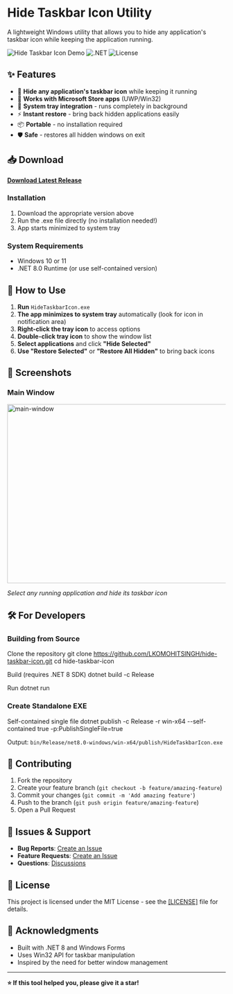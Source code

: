 # Hide Taskbar Icon Utility

A lightweight Windows utility that allows you to hide any application's taskbar icon while keeping the application running.

![Hide Taskbar Icon Demo](https://img.shields.io/badge/Windows-10%20%7C%2011-blue?style=flat-square&logo=windows)
![.NET](https://img.shields.io/badge/.NET-8.0-purple?style=flat-square&logo=dotnet)
![License](https://img.shields.io/badge/License-MIT-green?style=flat-square)

## ✨ Features

- 🎯 **Hide any application's taskbar icon** while keeping it running
- 🏪 **Works with Microsoft Store apps** (UWP/Win32)
- 🔄 **System tray integration** - runs completely in background
- ⚡ **Instant restore** - bring back hidden applications easily
- 📦 **Portable** - no installation required
- 🛡️ **Safe** - restores all hidden windows on exit

## 📥 Download

**[Download Latest Release](../../releases/latest)**

### Installation
1. Download the appropriate version above
2. Run the .exe file directly (no installation needed!)
3. App starts minimized to system tray

### System Requirements
- Windows 10 or 11
- .NET 8.0 Runtime (or use self-contained version)

## 🚀 How to Use

1. **Run** `HideTaskbarIcon.exe`
2. **The app minimizes to system tray** automatically (look for icon in notification area)
3. **Right-click the tray icon** to access options
4. **Double-click tray icon** to show the window list
5. **Select applications** and click **"Hide Selected"**
6. **Use "Restore Selected"** or **"Restore All Hidden"** to bring back icons

## 📸 Screenshots

### Main Window
<img width="550" height="413" alt="main-window" src="https://github.com/user-attachments/assets/09b85243-286c-4a9a-af82-e2c4c260ae4c" />

*Select any running application and hide its taskbar icon*

## 🛠️ For Developers

### Building from Source

Clone the repository
git clone https://github.com/LKOMOHITSINGH/hide-taskbar-icon.git
cd hide-taskbar-icon

Build (requires .NET 8 SDK)
dotnet build -c Release

Run
dotnet run
### Create Standalone EXE

Self-contained single file
dotnet publish -c Release -r win-x64 --self-contained true -p:PublishSingleFile=true


Output: `bin/Release/net8.0-windows/win-x64/publish/HideTaskbarIcon.exe`



## 🤝 Contributing

1. Fork the repository
2. Create your feature branch (`git checkout -b feature/amazing-feature`)
3. Commit your changes (`git commit -m 'Add amazing feature'`)
4. Push to the branch (`git push origin feature/amazing-feature`)
5. Open a Pull Request

## 🐛 Issues & Support

- **Bug Reports**: [Create an Issue](../../issues/new?template=bug_report.md)
- **Feature Requests**: [Create an Issue](../../issues/new?template=feature_request.md)
- **Questions**: [Discussions](../../discussions)

## 📄 License

This project is licensed under the MIT License - see the [[LICENSE]](https://github.com/LKOMOHITSINGH/hide-taskbar-icon/blob/main/LICENSE.md) file for details.

## 🙏 Acknowledgments

- Built with .NET 8 and Windows Forms
- Uses Win32 API for taskbar manipulation
- Inspired by the need for better window management

---

**⭐ If this tool helped you, please give it a star!**
